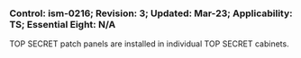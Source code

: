 ### Control: ism-0216; Revision: 3; Updated: Mar-23; Applicability: TS; Essential Eight: N/A
<p>TOP SECRET patch panels are installed in individual TOP SECRET cabinets.</p>
